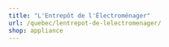```yaml
---
title: "L'Entrepôt de l'Électroménager"
url: /quebec/lentrepot-de-lelectromenager/
shop: appliance
---
```

